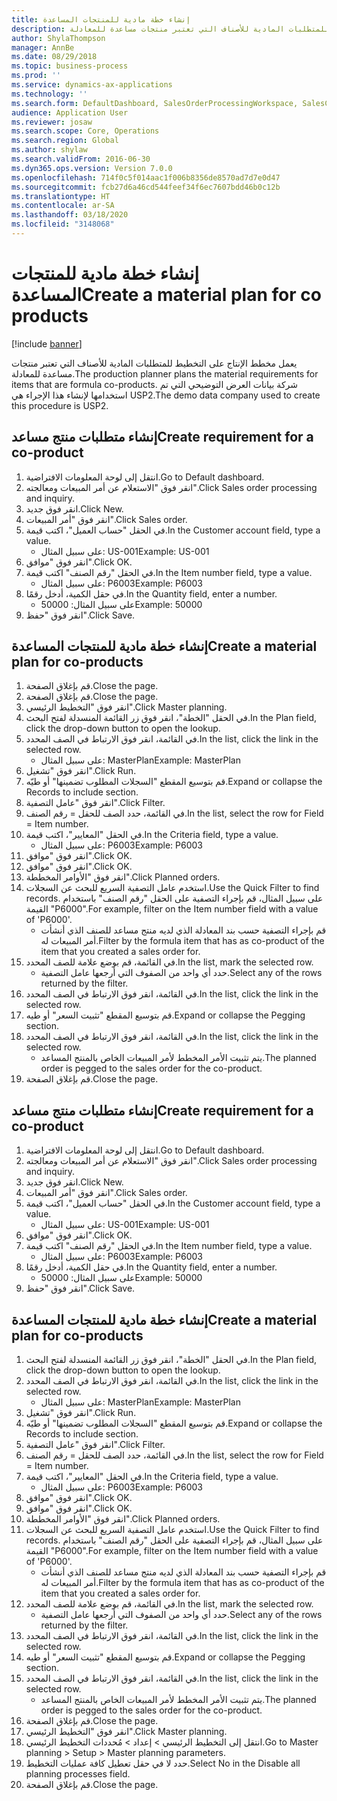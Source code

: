 ```yaml
---
title: إنشاء خطة مادية للمنتجات المساعدة
description: يعمل مخطط الإنتاج على التخطيط للمتطلبات المادية للأصناف التي تعتبر منتجات مساعدة للمعادلة.
author: ShylaThompson
manager: AnnBe
ms.date: 08/29/2018
ms.topic: business-process
ms.prod: ''
ms.service: dynamics-ax-applications
ms.technology: ''
ms.search.form: DefaultDashboard, SalesOrderProcessingWorkspace, SalesCreateOrder, SalesTable, ReqCreatePlanWorkspace, ReqTransPlanCard, SysQueryForm, ReqTransPo
audience: Application User
ms.reviewer: josaw
ms.search.scope: Core, Operations
ms.search.region: Global
ms.author: shylaw
ms.search.validFrom: 2016-06-30
ms.dyn365.ops.version: Version 7.0.0
ms.openlocfilehash: 714f0c5f014aac1f006b8356de8570ad7d7e0d47
ms.sourcegitcommit: fcb27d6a46cd544feef34f6ec7607bdd46b0c12b
ms.translationtype: HT
ms.contentlocale: ar-SA
ms.lasthandoff: 03/18/2020
ms.locfileid: "3148068"
---
```

# <a name="create-a-material-plan-for-co-products"></a><span data-ttu-id="2105b-103">إنشاء خطة مادية للمنتجات المساعدة</span><span class="sxs-lookup"><span data-stu-id="2105b-103">Create a material plan for co products</span></span>

[!include [banner](../../includes/banner.md)]

<span data-ttu-id="2105b-104">يعمل مخطط الإنتاج على التخطيط للمتطلبات المادية للأصناف التي تعتبر منتجات مساعدة للمعادلة.</span><span class="sxs-lookup"><span data-stu-id="2105b-104">The production planner plans the material requirements for items that are formula co-products.</span></span> <span data-ttu-id="2105b-105">شركة بيانات العرض التوضيحي التي تم استخدامها لإنشاء هذا الإجراء هي USP2.</span><span class="sxs-lookup"><span data-stu-id="2105b-105">The demo data company used to create this procedure is USP2.</span></span>


## <a name="create-requirement-for-a-co-product"></a><span data-ttu-id="2105b-106">إنشاء متطلبات منتج مساعد</span><span class="sxs-lookup"><span data-stu-id="2105b-106">Create requirement for a co-product</span></span>
1. <span data-ttu-id="2105b-107">انتقل إلى لوحة المعلومات الافتراضية.</span><span class="sxs-lookup"><span data-stu-id="2105b-107">Go to Default dashboard.</span></span>
2. <span data-ttu-id="2105b-108">انقر فوق "الاستعلام عن أمر المبيعات ومعالجته‬".</span><span class="sxs-lookup"><span data-stu-id="2105b-108">Click Sales order processing and inquiry.</span></span>
3. <span data-ttu-id="2105b-109">انقر فوق جديد.</span><span class="sxs-lookup"><span data-stu-id="2105b-109">Click New.</span></span>
4. <span data-ttu-id="2105b-110">انقر فوق "أمر المبيعات".</span><span class="sxs-lookup"><span data-stu-id="2105b-110">Click Sales order.</span></span>
5. <span data-ttu-id="2105b-111">في الحقل "حساب العميل"، اكتب قيمة.</span><span class="sxs-lookup"><span data-stu-id="2105b-111">In the Customer account field, type a value.</span></span>
    * <span data-ttu-id="2105b-112">على سبيل المثال: US-001</span><span class="sxs-lookup"><span data-stu-id="2105b-112">Example: US-001</span></span>  
6. <span data-ttu-id="2105b-113">انقر فوق "موافق".</span><span class="sxs-lookup"><span data-stu-id="2105b-113">Click OK.</span></span>
7. <span data-ttu-id="2105b-114">في الحقل "رقم الصنف" اكتب قيمة.</span><span class="sxs-lookup"><span data-stu-id="2105b-114">In the Item number field, type a value.</span></span>
    * <span data-ttu-id="2105b-115">على سبيل المثال: P6003</span><span class="sxs-lookup"><span data-stu-id="2105b-115">Example: P6003</span></span>  
8. <span data-ttu-id="2105b-116">في حقل الكمية، أدخل رقمًا.</span><span class="sxs-lookup"><span data-stu-id="2105b-116">In the Quantity field, enter a number.</span></span>
    * <span data-ttu-id="2105b-117">على سبيل المثال: 50000</span><span class="sxs-lookup"><span data-stu-id="2105b-117">Example: 50000</span></span>  
9. <span data-ttu-id="2105b-118">انقر فوق "حفظ".</span><span class="sxs-lookup"><span data-stu-id="2105b-118">Click Save.</span></span>

## <a name="create-a-material-plan-for-co-products"></a><span data-ttu-id="2105b-119">إنشاء خطة مادية للمنتجات المساعدة</span><span class="sxs-lookup"><span data-stu-id="2105b-119">Create a material plan for co-products</span></span>
1. <span data-ttu-id="2105b-120">قم بإغلاق الصفحة.</span><span class="sxs-lookup"><span data-stu-id="2105b-120">Close the page.</span></span>
2. <span data-ttu-id="2105b-121">قم بإغلاق الصفحة.</span><span class="sxs-lookup"><span data-stu-id="2105b-121">Close the page.</span></span>
3. <span data-ttu-id="2105b-122">انقر فوق "التخطيط الرئيسي‬".</span><span class="sxs-lookup"><span data-stu-id="2105b-122">Click Master planning.</span></span>
4. <span data-ttu-id="2105b-123">في الحقل "الخطة"، انقر فوق زر القائمة المنسدلة لفتح البحث.</span><span class="sxs-lookup"><span data-stu-id="2105b-123">In the Plan field, click the drop-down button to open the lookup.</span></span>
5. <span data-ttu-id="2105b-124">في القائمة، انقر فوق الارتباط في الصف المحدد.</span><span class="sxs-lookup"><span data-stu-id="2105b-124">In the list, click the link in the selected row.</span></span>
    * <span data-ttu-id="2105b-125">على سبيل المثال: MasterPlan</span><span class="sxs-lookup"><span data-stu-id="2105b-125">Example: MasterPlan</span></span>  
6. <span data-ttu-id="2105b-126">انقر فوق "تشغيل".</span><span class="sxs-lookup"><span data-stu-id="2105b-126">Click Run.</span></span>
7. <span data-ttu-id="2105b-127">قم بتوسيع المقطع "السجلات المطلوب تضمينها‬‬" أو طيّه.</span><span class="sxs-lookup"><span data-stu-id="2105b-127">Expand or collapse the Records to include section.</span></span>
8. <span data-ttu-id="2105b-128">انقر فوق "عامل التصفية".</span><span class="sxs-lookup"><span data-stu-id="2105b-128">Click Filter.</span></span>
9. <span data-ttu-id="2105b-129">في القائمة، حدد الصف للحقل = رقم الصنف.</span><span class="sxs-lookup"><span data-stu-id="2105b-129">In the list, select the row for Field = Item number.</span></span>
10. <span data-ttu-id="2105b-130">في الحقل "المعايير"، اكتب قيمة.</span><span class="sxs-lookup"><span data-stu-id="2105b-130">In the Criteria field, type a value.</span></span>
    * <span data-ttu-id="2105b-131">على سبيل المثال: P6003</span><span class="sxs-lookup"><span data-stu-id="2105b-131">Example: P6003</span></span>  
11. <span data-ttu-id="2105b-132">انقر فوق "موافق".</span><span class="sxs-lookup"><span data-stu-id="2105b-132">Click OK.</span></span>
12. <span data-ttu-id="2105b-133">انقر فوق "موافق".</span><span class="sxs-lookup"><span data-stu-id="2105b-133">Click OK.</span></span>
13. <span data-ttu-id="2105b-134">انقر فوق "الأوامر المخططة".</span><span class="sxs-lookup"><span data-stu-id="2105b-134">Click Planned orders.</span></span>
14. <span data-ttu-id="2105b-135">استخدم عامل التصفية السريع للبحث عن السجلات.</span><span class="sxs-lookup"><span data-stu-id="2105b-135">Use the Quick Filter to find records.</span></span> <span data-ttu-id="2105b-136">على سبيل المثال، قم بإجراء التصفية على الحقل "رقم الصنف" باستخدام القيمة "P6000".</span><span class="sxs-lookup"><span data-stu-id="2105b-136">For example, filter on the Item number field with a value of 'P6000'.</span></span>
    * <span data-ttu-id="2105b-137">قم بإجراء التصفية حسب بند المعادلة الذي لديه منتج مساعد للصنف الذي أنشأت أمر المبيعات له.</span><span class="sxs-lookup"><span data-stu-id="2105b-137">Filter by the formula item that has as co-product of the item that you created a sales order for.</span></span>  
15. <span data-ttu-id="2105b-138">في القائمة، قم بوضع علامة للصف المحدد.</span><span class="sxs-lookup"><span data-stu-id="2105b-138">In the list, mark the selected row.</span></span>
    * <span data-ttu-id="2105b-139">حدد أي واحد من الصفوف التي أرجعها عامل التصفية.</span><span class="sxs-lookup"><span data-stu-id="2105b-139">Select any of the rows returned by the filter.</span></span>  
16. <span data-ttu-id="2105b-140">في القائمة، انقر فوق الارتباط في الصف المحدد.</span><span class="sxs-lookup"><span data-stu-id="2105b-140">In the list, click the link in the selected row.</span></span>
17. <span data-ttu-id="2105b-141">قم بتوسيع المقطع "تثبيت السعر" أو طيه.</span><span class="sxs-lookup"><span data-stu-id="2105b-141">Expand or collapse the Pegging section.</span></span>
18. <span data-ttu-id="2105b-142">في القائمة، انقر فوق الارتباط في الصف المحدد.</span><span class="sxs-lookup"><span data-stu-id="2105b-142">In the list, click the link in the selected row.</span></span>
    * <span data-ttu-id="2105b-143">يتم تثبيت الأمر المخطط لأمر المبيعات الخاص بالمنتج المساعد.</span><span class="sxs-lookup"><span data-stu-id="2105b-143">The planned order is pegged to the sales order for the co-product.</span></span>  
19. <span data-ttu-id="2105b-144">قم بإغلاق الصفحة.</span><span class="sxs-lookup"><span data-stu-id="2105b-144">Close the page.</span></span>

## <a name="create-requirement-for-a-co-product"></a><span data-ttu-id="2105b-145">إنشاء متطلبات منتج مساعد</span><span class="sxs-lookup"><span data-stu-id="2105b-145">Create requirement for a co-product</span></span>
1. <span data-ttu-id="2105b-146">انتقل إلى لوحة المعلومات الافتراضية.</span><span class="sxs-lookup"><span data-stu-id="2105b-146">Go to Default dashboard.</span></span>
2. <span data-ttu-id="2105b-147">انقر فوق "الاستعلام عن أمر المبيعات ومعالجته‬".</span><span class="sxs-lookup"><span data-stu-id="2105b-147">Click Sales order processing and inquiry.</span></span>
3. <span data-ttu-id="2105b-148">انقر فوق جديد.</span><span class="sxs-lookup"><span data-stu-id="2105b-148">Click New.</span></span>
4. <span data-ttu-id="2105b-149">انقر فوق "أمر المبيعات".</span><span class="sxs-lookup"><span data-stu-id="2105b-149">Click Sales order.</span></span>
5. <span data-ttu-id="2105b-150">في الحقل "حساب العميل"، اكتب قيمة.</span><span class="sxs-lookup"><span data-stu-id="2105b-150">In the Customer account field, type a value.</span></span>
    * <span data-ttu-id="2105b-151">على سبيل المثال: US-001</span><span class="sxs-lookup"><span data-stu-id="2105b-151">Example: US-001</span></span>  
6. <span data-ttu-id="2105b-152">انقر فوق "موافق".</span><span class="sxs-lookup"><span data-stu-id="2105b-152">Click OK.</span></span>
7. <span data-ttu-id="2105b-153">في الحقل "رقم الصنف" اكتب قيمة.</span><span class="sxs-lookup"><span data-stu-id="2105b-153">In the Item number field, type a value.</span></span>
    * <span data-ttu-id="2105b-154">على سبيل المثال: P6003</span><span class="sxs-lookup"><span data-stu-id="2105b-154">Example: P6003</span></span>  
8. <span data-ttu-id="2105b-155">في حقل الكمية، أدخل رقمًا.</span><span class="sxs-lookup"><span data-stu-id="2105b-155">In the Quantity field, enter a number.</span></span>
    * <span data-ttu-id="2105b-156">على سبيل المثال: 50000</span><span class="sxs-lookup"><span data-stu-id="2105b-156">Example: 50000</span></span>  
9. <span data-ttu-id="2105b-157">انقر فوق "حفظ".</span><span class="sxs-lookup"><span data-stu-id="2105b-157">Click Save.</span></span>

## <a name="create-a-material-plan-for-co-products"></a><span data-ttu-id="2105b-158">إنشاء خطة مادية للمنتجات المساعدة</span><span class="sxs-lookup"><span data-stu-id="2105b-158">Create a material plan for co-products</span></span>
1. <span data-ttu-id="2105b-159">في الحقل "الخطة"، انقر فوق زر القائمة المنسدلة لفتح البحث.</span><span class="sxs-lookup"><span data-stu-id="2105b-159">In the Plan field, click the drop-down button to open the lookup.</span></span>
2. <span data-ttu-id="2105b-160">في القائمة، انقر فوق الارتباط في الصف المحدد.</span><span class="sxs-lookup"><span data-stu-id="2105b-160">In the list, click the link in the selected row.</span></span>
    * <span data-ttu-id="2105b-161">على سبيل المثال: MasterPlan</span><span class="sxs-lookup"><span data-stu-id="2105b-161">Example: MasterPlan</span></span>  
3. <span data-ttu-id="2105b-162">انقر فوق "تشغيل".</span><span class="sxs-lookup"><span data-stu-id="2105b-162">Click Run.</span></span>
4. <span data-ttu-id="2105b-163">قم بتوسيع المقطع "السجلات المطلوب تضمينها‬‬" أو طيّه.</span><span class="sxs-lookup"><span data-stu-id="2105b-163">Expand or collapse the Records to include section.</span></span>
5. <span data-ttu-id="2105b-164">انقر فوق "عامل التصفية".</span><span class="sxs-lookup"><span data-stu-id="2105b-164">Click Filter.</span></span>
6. <span data-ttu-id="2105b-165">في القائمة، حدد الصف للحقل = رقم الصنف.</span><span class="sxs-lookup"><span data-stu-id="2105b-165">In the list, select the row for Field = Item number.</span></span>
7. <span data-ttu-id="2105b-166">في الحقل "المعايير"، اكتب قيمة.</span><span class="sxs-lookup"><span data-stu-id="2105b-166">In the Criteria field, type a value.</span></span>
    * <span data-ttu-id="2105b-167">على سبيل المثال: P6003</span><span class="sxs-lookup"><span data-stu-id="2105b-167">Example: P6003</span></span>  
8. <span data-ttu-id="2105b-168">انقر فوق "موافق".</span><span class="sxs-lookup"><span data-stu-id="2105b-168">Click OK.</span></span>
9. <span data-ttu-id="2105b-169">انقر فوق "موافق".</span><span class="sxs-lookup"><span data-stu-id="2105b-169">Click OK.</span></span>
10. <span data-ttu-id="2105b-170">انقر فوق "الأوامر المخططة".</span><span class="sxs-lookup"><span data-stu-id="2105b-170">Click Planned orders.</span></span>
11. <span data-ttu-id="2105b-171">استخدم عامل التصفية السريع للبحث عن السجلات.</span><span class="sxs-lookup"><span data-stu-id="2105b-171">Use the Quick Filter to find records.</span></span> <span data-ttu-id="2105b-172">على سبيل المثال، قم بإجراء التصفية على الحقل "رقم الصنف" باستخدام القيمة "P6000".</span><span class="sxs-lookup"><span data-stu-id="2105b-172">For example, filter on the Item number field with a value of 'P6000'.</span></span>
    * <span data-ttu-id="2105b-173">قم بإجراء التصفية حسب بند المعادلة الذي لديه منتج مساعد للصنف الذي أنشأت أمر المبيعات له.</span><span class="sxs-lookup"><span data-stu-id="2105b-173">Filter by the formula item that has as co-product of the item that you created a sales order for.</span></span>  
12. <span data-ttu-id="2105b-174">في القائمة، قم بوضع علامة للصف المحدد.</span><span class="sxs-lookup"><span data-stu-id="2105b-174">In the list, mark the selected row.</span></span>
    * <span data-ttu-id="2105b-175">حدد أي واحد من الصفوف التي أرجعها عامل التصفية.</span><span class="sxs-lookup"><span data-stu-id="2105b-175">Select any of the rows returned by the filter.</span></span>  
13. <span data-ttu-id="2105b-176">في القائمة، انقر فوق الارتباط في الصف المحدد.</span><span class="sxs-lookup"><span data-stu-id="2105b-176">In the list, click the link in the selected row.</span></span>
14. <span data-ttu-id="2105b-177">قم بتوسيع المقطع "تثبيت السعر" أو طيه.</span><span class="sxs-lookup"><span data-stu-id="2105b-177">Expand or collapse the Pegging section.</span></span>
15. <span data-ttu-id="2105b-178">في القائمة، انقر فوق الارتباط في الصف المحدد.</span><span class="sxs-lookup"><span data-stu-id="2105b-178">In the list, click the link in the selected row.</span></span>
    * <span data-ttu-id="2105b-179">يتم تثبيت الأمر المخطط لأمر المبيعات الخاص بالمنتج المساعد.</span><span class="sxs-lookup"><span data-stu-id="2105b-179">The planned order is pegged to the sales order for the co-product.</span></span>  
16. <span data-ttu-id="2105b-180">قم بإغلاق الصفحة.</span><span class="sxs-lookup"><span data-stu-id="2105b-180">Close the page.</span></span>
17. <span data-ttu-id="2105b-181">انقر فوق "التخطيط الرئيسي‬".</span><span class="sxs-lookup"><span data-stu-id="2105b-181">Click Master planning.</span></span>
18. <span data-ttu-id="2105b-182">انتقل إلى التخطيط الرئيسي > إعداد > مُحددات التخطيط الرئيسي.</span><span class="sxs-lookup"><span data-stu-id="2105b-182">Go to Master planning > Setup > Master planning parameters.</span></span>
19. <span data-ttu-id="2105b-183">حدد لا في حقل تعطيل كافة عمليات التخطيط.</span><span class="sxs-lookup"><span data-stu-id="2105b-183">Select No in the Disable all planning processes field.</span></span>
20. <span data-ttu-id="2105b-184">قم بإغلاق الصفحة.</span><span class="sxs-lookup"><span data-stu-id="2105b-184">Close the page.</span></span>

